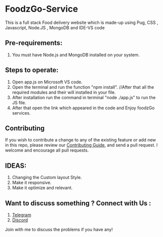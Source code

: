 # FoodzGo-Service
This is a full stack Food delivery website which is made-up using Pug, CSS , Javascript, Node.JS , MongoDB and IDE-VS code
## Pre-requirements:
1. You must have Node.js and MongoDB installed on your system.

## Steps to operate:
1. Open app.js on Microsoft VS code.
2. Open the terminal and run the function "npm install".
//After that all the required modules and their will installed in your file.
3. After installation run the command in terminal "node ./app.js" to run the JS file.
4. After that open the link which appeared in the code and Enjoy foodzGo services.

## Contributing
If you wish to contribute a change to any of the existing feature or add new in this repo, please review our <a href="https://github.com/somyarj1637/FoodzGo-Service/blob/master/Contributing.md">Contributing Guide</a>, and send a pull request. I welcome and encourage all pull requests.

## IDEAS:

1. Changing the Custom layout Style.
2. Make it responsive.
3. Make it optimize and relevant.

## Want to discuss something ? Connect with Us :
1. <a href="https://t.me/+oTp6jvM35lUwMDA1">Telegram</a>
2. <a href="https://discord.gg/haFFvJ9Qx2">Discord</a>

Join with me to discuss the problems if you have any!

